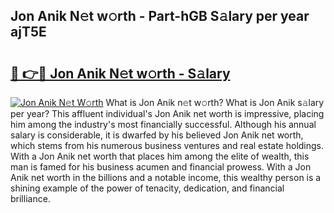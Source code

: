 ## Jon Anik N𝚎t w𝚘rth - Part-hGB S𝚊lary per year ajT5E

# <h2><a href="http://gc2abs.nevu.top/?p=Jon+Anik">🔗 👉🔴 Jon Anik N𝚎t w𝚘rth - S𝚊lary</a></h2>

[![Jon Anik N𝚎t W𝚘rth](https://i.imgur.com/Oavwk0R.jpeg)](http://gc2abs.nevu.top/?p=Jon+Anik)
What is Jon Anik n𝚎t w𝚘rth? What is Jon Anik s𝚊lary per year?
This affluent individual's Jon Anik net worth is impressive, placing him among the industry's most financially successful. Although his annual salary is considerable, it is dwarfed by his believed Jon Anik net worth, which stems from his numerous business ventures and real estate holdings. With a Jon Anik net worth that places him among the elite of wealth, this man is famed for his business acumen and financial prowess. With a Jon Anik net worth in the billions and a notable income, this wealthy person is a shining example of the power of tenacity, dedication, and financial brilliance.

